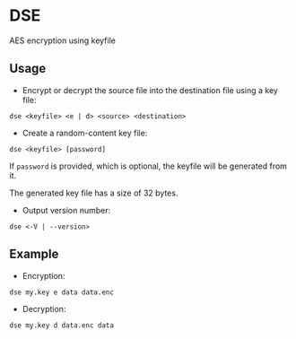 # DSE
AES encryption using keyfile

## Usage
- Encrypt or decrypt the source file into the destination file using a key file:
```
dse <keyfile> <e | d> <source> <destination>
```
- Create a random-content key file:
```
dse <keyfile> [password]
```
If `password` is provided, which is optional, the keyfile will be generated from it.

The generated key file has a size of 32 bytes.

- Output version number:
```
dse <-V | --version>
```

## Example
- Encryption:
```
dse my.key e data data.enc
```
- Decryption:
```
dse my.key d data.enc data
```